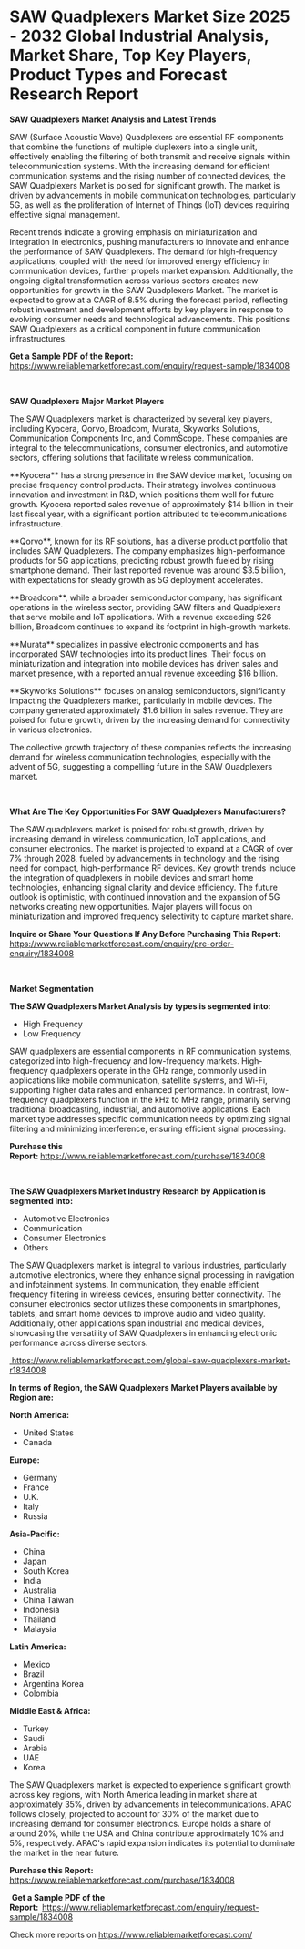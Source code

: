<p><h1>SAW Quadplexers Market Size 2025 - 2032 Global Industrial Analysis, Market Share, Top Key Players, Product Types and Forecast Research Report</h1></p><p><strong>SAW Quadplexers Market Analysis and Latest Trends</strong></p>
<p><p>SAW (Surface Acoustic Wave) Quadplexers are essential RF components that combine the functions of multiple duplexers into a single unit, effectively enabling the filtering of both transmit and receive signals within telecommunication systems. With the increasing demand for efficient communication systems and the rising number of connected devices, the SAW Quadplexers Market is poised for significant growth. The market is driven by advancements in mobile communication technologies, particularly 5G, as well as the proliferation of Internet of Things (IoT) devices requiring effective signal management.</p><p>Recent trends indicate a growing emphasis on miniaturization and integration in electronics, pushing manufacturers to innovate and enhance the performance of SAW Quadplexers. The demand for high-frequency applications, coupled with the need for improved energy efficiency in communication devices, further propels market expansion. Additionally, the ongoing digital transformation across various sectors creates new opportunities for growth in the SAW Quadplexers Market. The market is expected to grow at a CAGR of 8.5% during the forecast period, reflecting robust investment and development efforts by key players in response to evolving consumer needs and technological advancements. This positions SAW Quadplexers as a critical component in future communication infrastructures.</p></p>
<p><strong>Get a Sample PDF of the Report:&nbsp;</strong> <a href="https://www.reliablemarketforecast.com/enquiry/request-sample/1834008?utm_campaign=3076&utm_medium=2&utm_source=Github&utm_content=ia&utm_term=26032025&utm_id=saw-quadplexers">https://www.reliablemarketforecast.com/enquiry/request-sample/1834008</a></p>
<p>&nbsp;</p>
<p><strong>SAW Quadplexers Major Market Players</strong></p>
<p><p>The SAW Quadplexers market is characterized by several key players, including Kyocera, Qorvo, Broadcom, Murata, Skyworks Solutions, Communication Components Inc, and CommScope. These companies are integral to the telecommunications, consumer electronics, and automotive sectors, offering solutions that facilitate wireless communication.</p><p>**Kyocera** has a strong presence in the SAW device market, focusing on precise frequency control products. Their strategy involves continuous innovation and investment in R&D, which positions them well for future growth. Kyocera reported sales revenue of approximately $14 billion in their last fiscal year, with a significant portion attributed to telecommunications infrastructure.</p><p>**Qorvo**, known for its RF solutions, has a diverse product portfolio that includes SAW Quadplexers. The company emphasizes high-performance products for 5G applications, predicting robust growth fueled by rising smartphone demand. Their last reported revenue was around $3.5 billion, with expectations for steady growth as 5G deployment accelerates.</p><p>**Broadcom**, while a broader semiconductor company, has significant operations in the wireless sector, providing SAW filters and Quadplexers that serve mobile and IoT applications. With a revenue exceeding $26 billion, Broadcom continues to expand its footprint in high-growth markets.</p><p>**Murata** specializes in passive electronic components and has incorporated SAW technologies into its product lines. Their focus on miniaturization and integration into mobile devices has driven sales and market presence, with a reported annual revenue exceeding $16 billion.</p><p>**Skyworks Solutions** focuses on analog semiconductors, significantly impacting the Quadplexers market, particularly in mobile devices. The company generated approximately $1.6 billion in sales revenue. They are poised for future growth, driven by the increasing demand for connectivity in various electronics.</p><p>The collective growth trajectory of these companies reflects the increasing demand for wireless communication technologies, especially with the advent of 5G, suggesting a compelling future in the SAW Quadplexers market.</p></p>
<p>&nbsp;</p>
<p><strong>What Are The Key Opportunities For SAW Quadplexers Manufacturers?</strong></p>
<p><p>The SAW quadplexers market is poised for robust growth, driven by increasing demand in wireless communication, IoT applications, and consumer electronics. The market is projected to expand at a CAGR of over 7% through 2028, fueled by advancements in technology and the rising need for compact, high-performance RF devices. Key growth trends include the integration of quadplexers in mobile devices and smart home technologies, enhancing signal clarity and device efficiency. The future outlook is optimistic, with continued innovation and the expansion of 5G networks creating new opportunities. Major players will focus on miniaturization and improved frequency selectivity to capture market share.</p></p>
<p><strong>Inquire or Share Your Questions If Any Before Purchasing This Report:</strong> <a href="https://www.reliablemarketforecast.com/enquiry/pre-order-enquiry/1834008?utm_campaign=3076&utm_medium=2&utm_source=Github&utm_content=ia&utm_term=26032025&utm_id=saw-quadplexers">https://www.reliablemarketforecast.com/enquiry/pre-order-enquiry/1834008</a></p>
<p>&nbsp;</p>
<p><strong>Market Segmentation</strong></p>
<p><strong>The SAW Quadplexers Market Analysis by types is segmented into:</strong></p>
<p><ul><li>High Frequency</li><li>Low Frequency</li></ul></p>
<p><p>SAW quadplexers are essential components in RF communication systems, categorized into high-frequency and low-frequency markets. High-frequency quadplexers operate in the GHz range, commonly used in applications like mobile communication, satellite systems, and Wi-Fi, supporting higher data rates and enhanced performance. In contrast, low-frequency quadplexers function in the kHz to MHz range, primarily serving traditional broadcasting, industrial, and automotive applications. Each market type addresses specific communication needs by optimizing signal filtering and minimizing interference, ensuring efficient signal processing.</p></p>
<p><strong>Purchase this Report:&nbsp;</strong><a href="https://www.reliablemarketforecast.com/purchase/1834008?utm_campaign=3076&utm_medium=2&utm_source=Github&utm_content=ia&utm_term=26032025&utm_id=saw-quadplexers">https://www.reliablemarketforecast.com/purchase/1834008</a></p>
<p>&nbsp;</p>
<p><strong>The SAW Quadplexers Market Industry Research by Application is segmented into:</strong></p>
<p><ul><li>Automotive Electronics</li><li>Communication</li><li>Consumer Electronics</li><li>Others</li></ul></p>
<p><p>The SAW Quadplexers market is integral to various industries, particularly automotive electronics, where they enhance signal processing in navigation and infotainment systems. In communication, they enable efficient frequency filtering in wireless devices, ensuring better connectivity. The consumer electronics sector utilizes these components in smartphones, tablets, and smart home devices to improve audio and video quality. Additionally, other applications span industrial and medical devices, showcasing the versatility of SAW Quadplexers in enhancing electronic performance across diverse sectors.</p></p>
<p><a href="https://www.reliablemarketforecast.com/global-saw-quadplexers-market-r1834008?utm_campaign=3076&utm_medium=2&utm_source=Github&utm_content=ia&utm_term=26032025&utm_id=saw-quadplexers">&nbsp;https://www.reliablemarketforecast.com/global-saw-quadplexers-market-r1834008</a></p>
<p><strong>In terms of Region, the SAW Quadplexers Market Players available by Region are:</strong></p>
<p>
    <p> <strong> North America: </strong>
        <ul>
            <li>United States</li>
            <li>Canada</li>
        </ul>
        </p> 
    <p> <strong> Europe: </strong>
        <ul>
            <li>Germany</li>
            <li>France</li>
            <li>U.K.</li>
            <li>Italy</li>
            <li>Russia</li>
        </ul>
        </p> 
    <p> <strong> Asia-Pacific: </strong>
        <ul>
            <li>China</li>
            <li>Japan</li>
            <li>South Korea</li>
            <li>India</li>
            <li>Australia</li>
            <li>China Taiwan</li>
            <li>Indonesia</li>
            <li>Thailand</li>
            <li>Malaysia</li>
        </ul>
        </p> 
    <p> <strong> Latin America: </strong>
        <ul>
            <li>Mexico</li>
            <li>Brazil</li>
            <li>Argentina Korea</li>
            <li>Colombia</li>
        </ul>
        </p> 
    <p> <strong> Middle East & Africa: </strong>
        <ul>
            <li>Turkey</li>
            <li>Saudi</li>
            <li>Arabia</li>
            <li>UAE</li>
            <li>Korea</li>
        </ul>
    </p>
    </p>
<p><p>The SAW Quadplexers market is expected to experience significant growth across key regions, with North America leading in market share at approximately 35%, driven by advancements in telecommunications. APAC follows closely, projected to account for 30% of the market due to increasing demand for consumer electronics. Europe holds a share of around 20%, while the USA and China contribute approximately 10% and 5%, respectively. APAC's rapid expansion indicates its potential to dominate the market in the near future.</p></p>
<p><strong>Purchase this Report: </strong><a href="https://www.reliablemarketforecast.com/purchase/1834008?utm_campaign=3076&utm_medium=2&utm_source=Github&utm_content=ia&utm_term=26032025&utm_id=saw-quadplexers">https://www.reliablemarketforecast.com/purchase/1834008</a></p>
<p>&nbsp;<strong>Get a Sample PDF of the Report:&nbsp;&nbsp;</strong><a href="https://www.reliablemarketforecast.com/enquiry/request-sample/1834008?utm_campaign=3076&utm_medium=2&utm_source=Github&utm_content=ia&utm_term=26032025&utm_id=saw-quadplexers">https://www.reliablemarketforecast.com/enquiry/request-sample/1834008</a></p>
<p><strong></strong></p>
<p>Check more reports on <a href="https://www.reliablemarketforecast.com/?utm_campaign=3076&utm_medium=2&utm_source=Github&utm_content=ia&utm_term=26032025&utm_id=saw-quadplexers">https://www.reliablemarketforecast.com/</a></p>